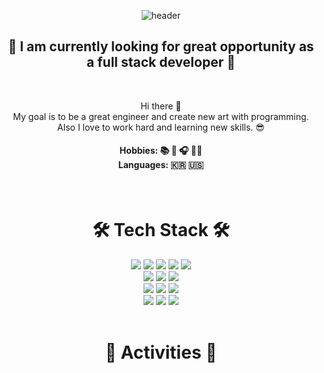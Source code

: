 <div align="center">

![header](https://capsule-render.vercel.app/api?type=waving&color=0:ff3f00,100:a82da8&height=300&section=header&text=Jiyeon%20Lee&fontSize=90&fontColor=ffffff&fontAlignY=40&fontAlign=70)

</div>

<h2 align="center"> 🤖 I am currently looking for great opportunity as a full stack developer 🤖 </h2> 
<br>
<p align="center">
Hi there 👋
<br>
My goal is to be a great engineer and create new art with programming.
<br>
 Also I love to work hard and learning new skills. 😎
</p>
<h4 align="center"> Hobbies: 📚 🎨 🎧 🚴‍♀️ <br> Languages: 🇰🇷 🇺🇸 </h4>
&nbsp
&nbsp
<h1 align="center"> 🛠 Tech Stack 🛠 </h1>

<div align="center">
<img src="https://img.shields.io/badge/Java-red?style=flat-square&logo=Java&logoColor=white"/></a> 
<img src="https://img.shields.io/badge/Javascript-ffb13b?style=flat-square&logo=Javascript&logoColor=white"/></a> 
<img src="https://img.shields.io/badge/CSS3-1572B6?style=flat-square&logo=CSS3&logoColor=white"/> </t>
<img src="https://img.shields.io/badge/HTML5-E34F26?style=flat-square&logo=HTML5&logoColor=white"/> 
<img src="https://img.shields.io/badge/Python-3766AB?style=flat-square&logo=Python&logoColor=white"/></a> 
<br/>
<img src="https://img.shields.io/badge/spring-brightgreen?style=flat-square&logo=Spring&logoColor=white"/></a> 
<img src="https://img.shields.io/badge/Node.js-339933?style=flat-square&logo=Node.js&logoColor=white"/>
<img src="https://img.shields.io/badge/Flask-000000?style=flat-square&logo=Flask&logoColor=white"/>
<br/>
<img src="https://img.shields.io/badge/React-61DAFB?style=flat-square&logo=React&logoColor=white"/>
<img src="https://img.shields.io/badge/styledComponents-DB7093?style=flat-square&logo=styled-components&logoColor=white"/>
<img src="https://img.shields.io/badge/AntDesign-0170FE?style=flat-square&logo=AntDesign&logoColor=white"/>
<br/>
<img src="https://img.shields.io/badge/Mysql-E6B91E?style=flat-square&logo=MySql&logoColor=white"/></a>
<img src="https://img.shields.io/badge/SQLite-003B57?style=flat-square&logo=SQLite&logoColor=white"/></a>
<img src="https://img.shields.io/badge/PostgreSQL-4169E1?style=flat-square&logo=PostgreSQL&logoColor=white"/></a>



</div>
&nbsp
&nbsp
<br>
<h1 align="center"> 🌟 Activities 🌟</h1>
<div align="center">
  
 <!-- ![Anurag's GitHub stats](https://github-readme-stats.vercel.app/api?username=jiyeonLeeLuda&show_icons=true&theme=synthwave) -->

  <br>



</div>

